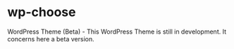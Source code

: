# wp-choose
WordPress Theme (Beta) - This WordPress Theme is still in development. It concerns here a beta version.
